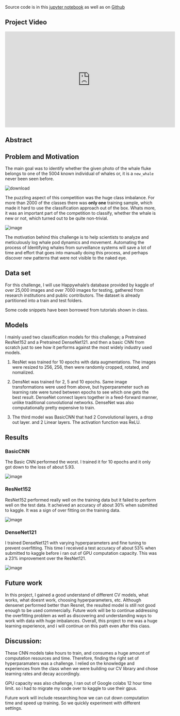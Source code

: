 Source code is in this [jupyter notebook](https://colab.research.google.com/drive/1gLUj6_ho7ZafWqwCv2hYjHO5JGHJwfD2#scrollTo=uBEH1kB0r2np) as well as on [Github](https://github.com/saadhassan99/cse455-FinalProject/blob/main/CSE455_Final_Project.ipynb)

## Project Video

<p align="center">
<iframe width="560" height="315" src="https://www.youtube.com/embed/EDeUqlfrY30" title="YouTube video player" frameborder="0" allow="accelerometer; autoplay; clipboard-write; encrypted-media; gyroscope; picture-in-picture" allowfullscreen></iframe>
</p>

## Abstract

## Problem and Motivation
The main goal was to identify whether the given photo of the whale fluke belongs to one of the 5004 known individual of
whales or, it is a `new_whale` never been seen before.

![download](https://user-images.githubusercontent.com/39425395/158084537-432939c7-6b1f-4da6-998f-cbb74b459f48.png)

The puzzling aspect of this competition was the huge class imbalance. For more than 2000 of the classes there was **only one** training sample, which made it hard to use the classification approach out of the box. Whats more, it was an important part of the competition to classify, whether the whale is new or not, which turned out to be quite non-trivial.

![image](https://user-images.githubusercontent.com/39425395/158084611-b99375cd-b57d-408a-8ce2-177e01bf6622.png)

The motivation behind this challenge is to help scientists to analyze and meticulously log whale pod dynamics and movement. Automating the process of Identifying whales from surveillance systems will save a lot of time and effort that goes into manually doing this process, and perhaps discover new patterns that were not visible to the naked eye.

## Data set

For this challenge, I will use Happywhale’s database provided by kaggle of over 25,000 images and over 7000 images for testing, gathered from research institutions and public contributors. The dataset is already partitioned into a train and test folders.

Some code snippets have been borrowed from tutorials shown in class.

## Models

I mainly used two classification models for this challenge; a Pretrained ResNet152 and a Pretrained DenseNet121. and then a basic CNN from scratch just to see how it performs against the most widely industry used models.

1. ResNet was trained for 10 epochs with data augmentations. The images were resized to 256, 256, then were randomly cropped, rotated, and nomalized.

2. DensNet was trained for 2, 5 and 10 epochs. Same image transformations were used from above, but hyperparameter such as learning rate were tuned between epochs to see which one gets the best result. DenseNet connect layers together in a feed-forward manner, unlike traditional convolutional networks. DenseNet was also computationally pretty expensive to train.

3. The third model was BasicCNN that had 2 Convolutional layers, a drop out layer. and 2 Linear layers. The activation function was ReLU.

## Results

### BasicCNN

The Basic CNN performed the worst. I trained it for 10 epochs and it only got down to the loss of about 5.93.

![image](https://user-images.githubusercontent.com/39425395/158099067-cea36555-ff28-489b-90be-928d3820134c.png)

### ResNet152

ResNet152 performed really well on the training data but it failed to perform well on the test data. It acheived an accuracy of about 30% when submitted to kaggle. It was a sign of over fitting on the training data.

![image](https://user-images.githubusercontent.com/39425395/158100548-09c0caf6-ff54-4dba-8fd2-879465b7bc38.png)

### DenseNet121

I trained DenseNet121 with varying hyperparameters and fine tuning to prevent overfitting. This time I received a test accuracy of about 53% when submitted to kaggle before i ran out of GPU computation capacity. This was a 23% improvement over the ResNet121. 

![image](https://user-images.githubusercontent.com/39425395/158108336-c0bc0163-c358-441f-8525-533a6a2365e9.png)

## Future work

In this project, I gained a good understand of different CV models, what works, what doesnt work, choosing hyperparameters, etc. Although densenet performed better than Resnet, the resulted model is still not good enough to be used commercially. Future work will be to continue addressing the overfitting problem as well as discovering and understanding ways to work with data with huge imbalances. Overall, this project to me was a huge learning experience, and i will continue on this path even after this class.

## Discussion:

These CNN models take hours to train, and consumes a huge amount of computation resources and time. Therefore, finding the right set of hyperparamaters was a challenge. I relied on the knowledge and experiences from the class when we were building our CV library and chose learning rates and decay accordingly.

GPU capacity was also challenge, I ran out of Google colabs 12 hour time limit. so i had to migrate my code over to kaggle to use their gpus.

Future work will include researching how we can cut down computation time and speed up training. So we quickly experiment with different settings.
